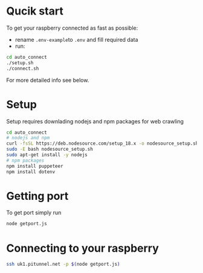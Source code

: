 # Qucik start
To get your raspberry connected as fast as possible:
- rename `.env-example`to `.env` and fill required data
- run:
```bash
cd auto_connect
./setup.sh
./connect.sh
```
For more detailed info see below.

# Setup
Setup requires downlading nodejs and npm packages for web crawling
```bash
cd auto_connect
# nodejs and npm
curl -fsSL https://deb.nodesource.com/setup_18.x -o nodesource_setup.sh
sudo -E bash nodesource_setup.sh
sudo apt-get install -y nodejs
# npm packages
npm install puppeteer
npm install dotenv
```
# Getting port
To get port simply run
```bash
node getport.js
```
# Connecting to your raspberry
```bash
ssh uk1.pitunnel.net -p $(node getport.js)
```
